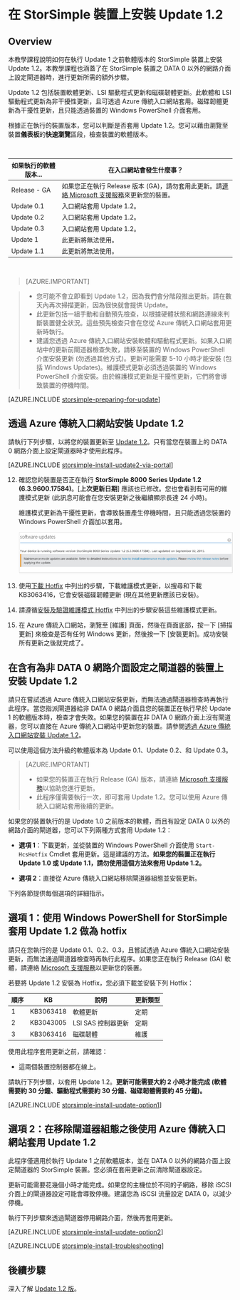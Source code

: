 <properties
   pageTitle="在 StorSimple 裝置上安裝 Update 1.2 | Microsoft Azure"
   description="說明如何在您的 StorSimple 8000 系列裝置上安裝 StorSimple 8000 系列更新 1.2。"
   services="storsimple"
   documentationCenter="NA"
   authors="alkohli"
   manager="carmonm"
   editor="" />
<tags
   ms.service="storsimple"
   ms.devlang="NA"
   ms.topic="article"
   ms.tgt_pltfrm="NA"
   ms.workload="TBD"
   ms.date="08/22/2016"
   ms.author="alkohli" />

# 在 StorSimple 裝置上安裝 Update 1.2

## Overview

本教學課程說明如何在執行 Update 1 之前軟體版本的 StorSimple 裝置上安裝 Update 1.2。本教學課程也涵蓋了在 StorSimple 裝置之 DATA 0 以外的網路介面上設定閘道器時，進行更新所需的額外步驟。

Update 1.2 包括裝置軟體更新、LSI 驅動程式更新和磁碟韌體更新。此軟體和 LSI 驅動程式更新為非干擾性更新，且可透過 Azure 傳統入口網站套用。磁碟韌體更新為干擾性更新，且只能透過裝置的 Windows PowerShell 介面套用。

根據正在執行的裝置版本，您可以判斷是否套用 Update 1.2。您可以藉由瀏覽至裝置**儀表板**的**快速瀏覽**區段，檢查裝置的軟體版本。

</br>

| 如果執行的軟體版本... | 在入口網站會發生什麼事？ |
|---------------------------------|--------------------------------------------------------------|
| Release - GA | 如果您正在執行 Release 版本 (GA)，請勿套用此更新。請[連絡 Microsoft 支援服務](storsimple-contact-microsoft-support.md)來更新您的裝置。|
| Update 0.1 | 入口網站套用 Update 1.2。 |
| Update 0.2 | 入口網站套用 Update 1.2。 |
| Update 0.3 | 入口網站套用 Update 1.2。 |
| Update 1 | 此更新將無法使用。 |
| Update 1.1 | 此更新將無法使用。 |

</br>

> [AZURE.IMPORTANT]

> -  您可能不會立即看到 Update 1.2，因為我們會分階段推出更新。請在數天內再次掃描更新，因為很快就會提供 Update。
> - 此更新包括一組手動和自動預先檢查，以根據硬體狀態和網路連線來判斷裝置健全狀況。這些預先檢查只會在您從 Azure 傳統入口網站套用更新時執行。
> - 建議您透過 Azure 傳統入口網站安裝軟體和驅動程式更新。如果入口網站中的更新前閘道器檢查失敗，請移至裝置的 Windows PowerShell 介面安裝更新 (勿透過其他方式)。更新可能需要 5-10 小時才能安裝 (包括 Windows Updates)。維護模式更新必須透過裝置的 Windows PowerShell 介面安裝。由於維護模式更新是干擾性更新，它們將會導致裝置的停機時間。

[AZURE.INCLUDE [storsimple-preparing-for-update](../../includes/storsimple-preparing-for-updates.md)]

## 透過 Azure 傳統入口網站安裝 Update 1.2

請執行下列步驟，以將您的裝置更新至 [Update 1.2](storsimple-update1-release-notes.md)。只有當您在裝置上的 DATA 0 網路介面上設定閘道器時才使用此程序。

[AZURE.INCLUDE [storsimple-install-update2-via-portal](../../includes/storsimple-install-update2-via-portal.md)]

12. 確認您的裝置是否正在執行 **StorSimple 8000 Series Update 1.2 (6.3.9600.17584)**。[**上次更新日期**] 應該也已修改。您也會看到有可用的維護模式更新 (此訊息可能會在您安裝更新之後繼續顯示長達 24 小時)。

    維護模式更新為干擾性更新，會導致裝置產生停機時間，且只能透過您裝置的 Windows PowerShell 介面加以套用。

    ![維護頁面](./media/storsimple-install-update-1/InstallUpdate12_10M.png "維護頁面")

13. 使用[下載 Hotfix](#to-download-hotfixes) 中列出的步驟，下載維護模式更新，以搜尋和下載 KB3063416，它會安裝磁碟韌體更新 (現在其他更新應該已安裝)。

13. 請遵循[安裝及驗證維護模式 Hotfix](#to-install-and-verify-maintenance-mode-hotfixes) 中列出的步驟安裝這些維護模式更新。

14. 在 Azure 傳統入口網站，瀏覽至 [維護] 頁面，然後在頁面底部，按一下 [掃描更新] 來檢查是否有任何 Windows 更新，然後按一下 [安裝更新]。成功安裝所有更新之後就完成了。



## 在含有為非 DATA 0 網路介面設定之閘道器的裝置上安裝 Update 1.2

請只在嘗試透過 Azure 傳統入口網站安裝更新，而無法通過閘道器檢查時再執行此程序。當您指派閘道器給非 DATA 0 網路介面且您的裝置正在執行早於 Update 1 的軟體版本時，檢查才會失敗。如果您的裝置在非 DATA 0 網路介面上沒有閘道器，您可以直接在 Azure 傳統入口網站中更新您的裝置。請參閱[透過 Azure 傳統入口網站安裝 Update 1.2](#install-update-1.2-via-the-azure-classic-portal)。

可以使用這個方法升級的軟體版本為 Update 0.1、Update 0.2、和 Update 0.3。


> [AZURE.IMPORTANT]
>
> - 如果您的裝置正在執行 Release (GA) 版本，請連絡 [Microsoft 支援服務](storsimple-contact-microsoft-support.md)以協助您進行更新。
> - 此程序僅需要執行一次，即可套用 Update 1.2。您可以使用 Azure 傳統入口網站套用後續的更新。

如果您的裝置執行的是 Update 1.0 之前版本的軟體，而且有設定 DATA 0 以外的網路介面的閘道器，您可以下列兩種方式套用 Update 1.2：

- **選項 1**：下載更新，並從裝置的 Windows PowerShell 介面使用 `Start-HcsHotfix` Cmdlet 套用更新。這是建議的方法。**如果您的裝置正在執行 Update 1.0 或 Update 1.1，請勿使用這個方法來套用 Update 1.2。**

- **選項 2**：直接從 Azure 傳統入口網站移除閘道器組態並安裝更新。


下列各節提供每個選項的詳細指示。

## 選項 1：使用 Windows PowerShell for StorSimple 套用 Update 1.2 做為 hotfix

請只在您執行的是 Update 0.1、0.2、0.3，且嘗試透過 Azure 傳統入口網站安裝更新，而無法通過閘道器檢查時再執行此程序。如果您正在執行 Release (GA) 軟體，請連絡 [Microsoft 支援服務](storsimple-contact-microsoft-support.md)以更新您的裝置。

若要將 Update 1.2 安裝為 Hotfix，您必須下載並安裝下列 Hotfix：

| 順序 | KB | 說明 | 更新類型 |
|--------|-----------|-------------------------|------------- |
| 1 | KB3063418 | 軟體更新 | 定期 |
| 2 | KB3043005 | LSI SAS 控制器更新 | 定期 |
| 3 | KB3063416 | 磁碟韌體 | 維護 |

使用此程序套用更新之前，請確認：

- 這兩個裝置控制器都在線上。

請執行下列步驟，以套用 Update 1.2。**更新可能需要大約 2 小時才能完成 (軟體需要約 30 分鐘、驅動程式需要約 30 分鐘、磁碟韌體需要約 45 分鐘)。**

[AZURE.INCLUDE [storsimple-install-update-option1](../../includes/storsimple-install-update-option1.md)]


## 選項 2：在移除閘道器組態之後使用 Azure 傳統入口網站套用 Update 1.2

此程序僅適用於執行 Update 1 之前軟體版本，並在 DATA 0 以外的網路介面上設定閘道器的 StorSimple 裝置。您必須在套用更新之前清除閘道器設定。

更新可能需要花幾個小時才能完成。如果您的主機位於不同的子網路，移除 iSCSI 介面上的閘道器設定可能會導致停機。建議您為 iSCSI 流量設定 DATA 0，以減少停機。

執行下列步驟來透過閘道器停用網路介面，然後再套用更新。

[AZURE.INCLUDE [storsimple-install-update-option2](../../includes/storsimple-install-update-option2.md)]

[AZURE.INCLUDE [storsimple-install-troubleshooting](../../includes/storsimple-install-troubleshooting.md)]


## 後續步驟

深入了解 [Update 1.2 版](storsimple-update1-release-notes.md)。

<!---HONumber=AcomDC_0824_2016-->